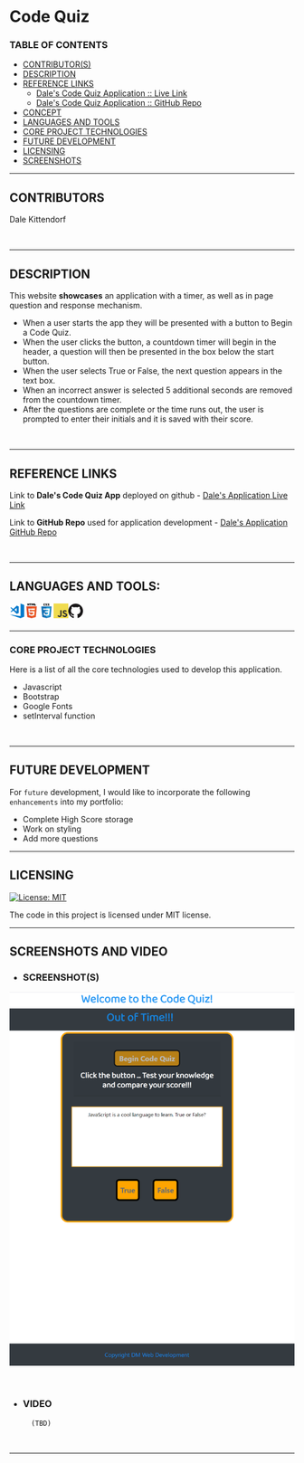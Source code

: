 # Code Quiz

### TABLE OF CONTENTS

- [CONTRIBUTOR(S)](#CONTRIBUTORS)
- [DESCRIPTION](#DESCRIPTION)
- [REFERENCE LINKS](#REFERENCE-LINKS)
  - [Dale's Code Quiz Application :: Live Link](https://drkittendorf.github.io/code-quiz/)
  - [Dale's Code Quiz Application :: GitHub Repo](https://github.com/drkittendorf/code-quiz/)
- [CONCEPT](#CONCEPT)
- [LANGUAGES AND TOOLS](#LANGUAGES-AND-TOOLS)
- [CORE PROJECT TECHNOLOGIES](#CORE-PROJECT-TECHNOLOGIES)
- [FUTURE DEVELOPMENT](#FUTURE-DEVELOPMENT)
- [LICENSING](#LICENSING)
- [SCREENSHOTS](#SCREENSHOTS-AND-VIDEO)

---
## CONTRIBUTORS
Dale Kittendorf

<br>

---

## DESCRIPTION

This website **showcases** an application with a timer, as well as in page question and response mechanism.


- When a user starts the app they will be presented with a button to Begin a Code Quiz.
- When the user clicks the button, a countdown timer will begin in the header,
a question will then be presented in the box below the start button.
- When the user selects True or False, the next question appears in the text box.
- When an incorrect answer is selected 5 additional seconds are removed from the countdown timer.
- After the questions are complete or the time runs out,
the user is prompted to enter their initials and it is saved with their score.

<br>

---

## REFERENCE LINKS

Link to **Dale's Code Quiz App** deployed on github - [Dale's Application Live Link](https://drkittendorf.github.io/code-quiz/)

Link to **GitHub Repo** used for application development - [Dale's Application GitHub Repo](https://github.com/drkittendorf/code-quiz)

<br>

---

## LANGUAGES AND TOOLS:
<img align="left" alt="Visual Studio Code" width="26px" src="https://raw.githubusercontent.com/github/explore/80688e429a7d4ef2fca1e82350fe8e3517d3494d/topics/visual-studio-code/visual-studio-code.png" />
<img align="left" alt="HTML5" width="26px" src="https://raw.githubusercontent.com/github/explore/80688e429a7d4ef2fca1e82350fe8e3517d3494d/topics/html/html.png" />
<img align="left" alt="CSS3" width="26px" src="https://raw.githubusercontent.com/github/explore/80688e429a7d4ef2fca1e82350fe8e3517d3494d/topics/css/css.png" />
<img align="left" alt="JavaScript" width="26px" src="https://raw.githubusercontent.com/github/explore/80688e429a7d4ef2fca1e82350fe8e3517d3494d/topics/javascript/javascript.png" />
<img align="left" alt="GitHub" width="26px" src="https://raw.githubusercontent.com/github/explore/78df643247d429f6cc873026c0622819ad797942/topics/github/github.png" />

<br>
<br>

---

### CORE PROJECT TECHNOLOGIES

Here is a list of all the core technologies used to develop this application.

- Javascript
- Bootstrap
- Google Fonts
- setInterval function

<br>

---

## FUTURE DEVELOPMENT

For `future` development, I would like to incorporate the following `enhancements` into my portfolio:

- Complete High Score storage
- Work on styling
- Add more questions


---


## LICENSING
[![License: MIT](https://img.shields.io/badge/License-MIT-yellow.svg)](https://opensource.org/licenses/MIT)  

The code in this project is licensed under MIT license.

---

## SCREENSHOTS AND VIDEO

- ### SCREENSHOT(S)  

![Screenshot](assets/images/Screenshot_of_Code_Quiz.png "Code Quiz")

<br>


- ### VIDEO
        (TBD)
<br>

---
